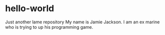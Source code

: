 # hello-world
Just another lame repository
My name is Jamie Jackson.  I am an ex marine who is trying to up his programming game.
